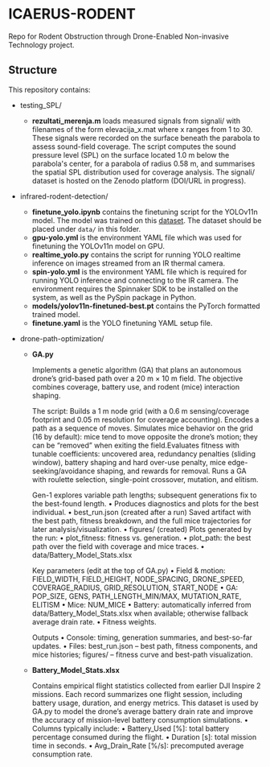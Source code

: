 # ICAERUS-RODENT
Repo for Rodent Obstruction through Drone-Enabled Non-invasive Technology project.

## Structure
This repository contains:

- testing_SPL/

    - **rezultati_merenja.m** loads measured signals from signali/ with filenames of the form elevacija_x.mat where x ranges from 1 to 30. These signals were recorded on the surface beneath the parabola to assess sound-field coverage. The script computes the sound pressure level (SPL) on the surface located 1.0 m below the parabola's center, for a parabola of radius 0.58 m, and summarises the spatial SPL distribution used for coverage analysis. The signali/ dataset is hosted on the Zenodo platform (DOI/URL in progress).

- infrared-rodent-detection/

    - **finetune_yolo.ipynb** contains the finetuning script for the YOLOv11n model. The model was trained on this [dataset](https://universe.roboflow.com/panav2/rodent-thermal/dataset/2). The dataset should be placed under `data/` in this folder.
    - **gpu-yolo.yml** is the environment YAML file which was used for finetuning the YOLOv11n model on GPU.
    - **realtime_yolo.py** contains the script for running YOLO realtime inference on images streamed from an IR thermal camera.
    - **spin-yolo.yml** is the environment YAML file which is required for running YOLO inference and connecting to the IR camera. The environment requires the Spinnaker SDK to be installed on the system, as well as the PySpin package in Python.
    - **models/yolov11n-finetuned-best.pt** contains the PyTorch formatted trained model.
    - **finetune.yaml** is the YOLO finetuning YAML setup file.

- drone-path-optimization/
    - **GA.py**

        Implements a genetic algorithm (GA) that plans an autonomous drone’s grid-based path over a 20 m × 10 m field. The objective combines coverage, battery use, and rodent (mice) interaction shaping. 

        The script: Builds a 1 m node grid (with a 0.6 m sensing/coverage footprint and 0.05 m resolution for coverage accounting). Encodes a path as a sequence of moves. Simulates mice behavior on the grid (16 by default): mice tend to move opposite the drone’s motion; they can be “removed” when exiting the field.Evaluates fitness with tunable coefficients: uncovered area, redundancy penalties (sliding window), battery shaping and hard over-use penalty, mice edge-seeking/avoidance shaping, and rewards for removal. Runs a GA with roulette selection, single-point crossover, mutation, and elitism.

        Gen-1 explores variable path lengths; subsequent generations fix to the best-found length.
            •	Produces diagnostics and plots for the best individual.
            •	best_run.json (created after a run)
        Saved artifact with the best path, fitness breakdown, and the full mice trajectories for later analysis/visualization.
            •	figures/ (created)
        Plots generated by the run:
            •	plot_fitness: fitness vs. generation.
            •	plot_path: the best path over the field with coverage and mice traces.
            •	data/Battery_Model_Stats.xlsx

        Key parameters (edit at the top of GA.py)
            •	Field & motion: FIELD_WIDTH, FIELD_HEIGHT, NODE_SPACING, DRONE_SPEED, COVERAGE_RADIUS, GRID_RESOLUTION, START_NODE
            •	GA: POP_SIZE, GENS, PATH_LENGTH_MIN/MAX, MUTATION_RATE, ELITISM
            •	Mice: NUM_MICE
            •	Battery: automatically inferred from data/Battery_Model_Stats.xlsx when available; otherwise fallback average drain rate.
            •	Fitness weights.

        Outputs
            •	Console: timing, generation summaries, and best-so-far updates.
            •	Files: best_run.json – best path, fitness components, and mice histories; figures/ – fitness curve and best-path visualization.
    
    - **Battery_Model_Stats.xlsx**

        Contains empirical flight statistics collected from earlier DJI Inspire 2 missions. Each record summarizes one flight session, including battery usage, duration, and energy metrics. This dataset is used by GA.py to model the drone’s average battery drain rate and improve the accuracy of mission-level battery consumption simulations.
            •	Columns typically include:
            •	Battery_Used [%]: total battery percentage consumed during the flight.
            •	Duration [s]: total mission time in seconds.
            •	Avg_Drain_Rate [%/s]: precomputed average consumption rate.
